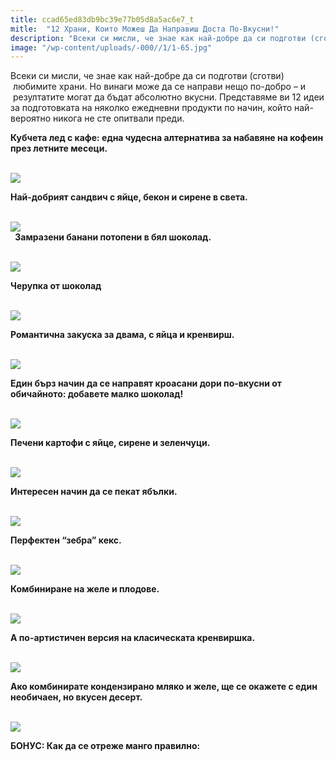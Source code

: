 ```yaml
---
title: ccad65ed83db9bc39e77b05d8a5ac6e7_t
mitle:  "12 Храни, Които Можеш Да Направиш Доста По-Вкусни!"
description: "Всеки си мисли, че знае как най-добре да си подготви (сготви)  любимите храни. Но винаги може да се направи нещо по-добро - и  резултатите могат да бъдат абсолютно вку�"
image: "/wp-content/uploads/-000//1/1-65.jpg"
---
```


 <p>Всеки си мисли, че знае как най-добре да си подготви (сготви)  любимите храни. Но винаги може да се направи нещо по-добро – и  резултатите могат да бъдат абсолютно вкусни. Представяме ви 12 идеи за подготовката на няколко ежедневни продукти по начин, който най-вероятно никога не сте опитвали преди.</p>       <p><strong>Кубчета лед с кафе: една чудесна алтернатива за набавяне на кофеин през летните месеци.</strong></p> <p> <br/><img src="/wp-content/uploads/-000//1/1-65.jpg"/><br/></p>  <p><strong>Най-добрият сандвич с яйце, бекон и сирене в света.</strong></p>      <p> <br/><img src="/wp-content/uploads/-000//1/3-53.jpg"/><br/> <strong> </strong> <strong>Замразени банани потопени в бял шоколад.</strong></p> <p> <br/><img src="/wp-content/uploads/-000//1/4-53.jpg"/><br/></p>  <p><strong>Черупка от шоколад</strong></p> <p> <br/><img src="/wp-content/uploads/-000//1/5-51.jpg"/><br/></p>       <p><strong>Романтична закуска за двама, с яйца и кренвирш.</strong></p> <p> <br/><img src="/wp-content/uploads/-000//1/6-48.jpg"/><br/></p> <p><strong>Един бърз начин да се направят кроасани дори по-вкусни от обичайното: добавете малко шоколад!</strong></p> <p> <br/><img src="/wp-content/uploads/-000//1/7-48.jpg"/><br/></p>  <p><strong>Печени картофи с яйце, сирене и зеленчуци.</strong></p> <p> <br/><img src="/wp-content/uploads/-000//1/8-44.jpg"/><br/></p>      <p><strong>Интересен начин да се пекат ябълки.</strong></p> <p> <br/><img src="/wp-content/uploads/-000//1/9-43.jpg"/><br/></p>  <p><strong>Перфектен “зебра” кекс.</strong></p> <p> <br/><img src="/wp-content/uploads/-000//1/10-42.jpg"/><br/></p>       <p><strong>Комбиниране на желе и плодове.</strong></p> <p> <br/><img src="/wp-content/uploads/-000//1/11-39.jpg"/><br/></p> <p><strong>А по-артистичен версия на класическата кренвиршка.</strong></p> <p> <br/><img src="/wp-content/uploads/-000//1/12-34.jpg"/><br/></p>  <p><strong>Ако комбинирате кондензирано мляко и желе, ще се окажете с един необичаен, но вкусен десерт.</strong></p> <p> <br/><img src="/wp-content/uploads/-000//1/13-29.jpg"/><br/></p>  <p><strong>БОНУС: Как да се отреже манго правилно:</strong> </p>       